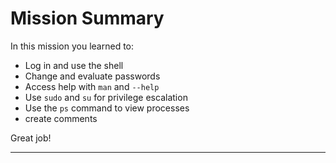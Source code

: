 # Mission Summary

In this mission you learned to:
- Log in and use the shell
- Change and evaluate passwords
- Access help with `man` and `--help`
- Use `sudo` and `su` for privilege escalation
- Use the `ps` command to view processes
- create comments


Great job!

---

